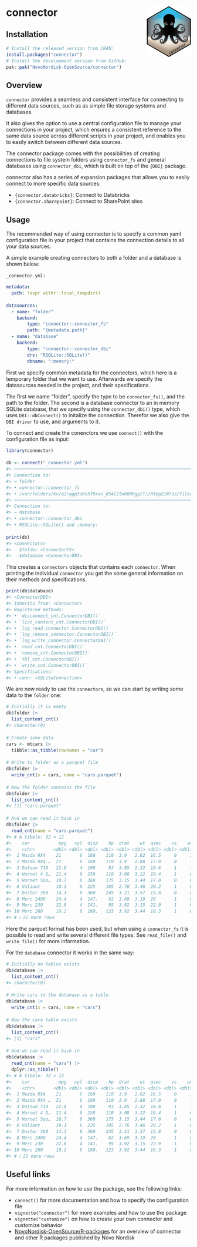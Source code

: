
# connector <a href="https://novonordisk-opensource.github.io/connector/"><img src="man/figures/logo.png" align="right" height="138" alt="connector website" /></a>

## Installation

``` r
# Install the released version from CRAN:
install.packages("connector")
# Install the development version from GitHub:
pak::pak("NovoNordisk-OpenSource/connector")
```

## Overview

`connector` provides a seamless and consistent interface for connecting
to different data sources, such as as simple file storage systems and
databases.

It also gives the option to use a central configuration file to manage
your connections in your project, which ensures a consistent reference
to the same data source across different scripts in your project, and
enables you to easily switch between different data sources.

The connector package comes with the possibilities of creating
connections to file system folders using `connector_fs` and general
databases using `connector_dbi`, which is built on top of the `{DBI}`
package.

connector also has a series of expansion packages that allows you to
easily connect to more specific data sources:

- `{connector.databricks}`: Connect to Databricks
- `{connector.sharepoint}`: Connect to SharePoint sites

## Usage

The recommended way of using connector is to specify a common yaml
configuration file in your project that contains the connection details
to all your data sources.

A simple example creating connectors to both a folder and a database is
shown below:

`_connector.yml:`

``` yaml
metadata:
  path: !expr withr::local_tempdir()

datasources:
  - name: "folder"
    backend:
        type: "connector::connector_fs"
        path: "{metadata.path}"
  - name: "database"
    backend:
        type: "connector::connector_dbi"
        drv: "RSQLite::SQLite()"
        dbname: ":memory:"
```

First we specify common metadata for the connectors, which here is a
temporary folder that we want to use. Afterwards we specify the
datasources needed in the project, and their specifications.

The first we name “folder”, specify the type to be `connector_fs()`, and
the path to the folder. The second is a database connector to an in
memory SQLite database, that we specify using the `connector_dbi()`
type, which uses `DBI::dbConnect()` to initalize the connection.
Therefor we also give the `DBI driver` to use, and arguments to it.

To connect and create the conenctors we use `connect()` with the
configuration file as input:

``` r
library(connector)

db <- connect("_connector.yml")
#> ────────────────────────────────────────────────────────────────────────────────
#> Connection to:
#> → folder
#> • connector::connector_fs
#> • /var/folders/kv/q2rqqp3s0s5f9rxn_854l2lm0000gp/T//RtmpZiN7sz/fileca9a2181569c
#> ────────────────────────────────────────────────────────────────────────────────
#> Connection to:
#> → database
#> • connector::connector_dbi
#> • RSQLite::SQLite() and :memory:

print(db)
#> <connectors>
#>   $folder <ConnectorFS>
#>   $database <ConnectorDBI>
```

This creates a `connectors` objects that contains each `connector`. When
printing the individual `connector` you get the some general information
on their methods and specifications.

``` r
print(db$database)
#> <ConnectorDBI>
#> Inherits from: <Connector>
#> Registered methods:
#> • `disconnect_cnt.ConnectorDBI()`
#> • `list_content_cnt.ConnectorDBI()`
#> • `log_read_connector.ConnectorDBI()`
#> • `log_remove_connector.ConnectorDBI()`
#> • `log_write_connector.ConnectorDBI()`
#> • `read_cnt.ConnectorDBI()`
#> • `remove_cnt.ConnectorDBI()`
#> • `tbl_cnt.ConnectorDBI()`
#> • `write_cnt.ConnectorDBI()`
#> Specifications:
#> • conn: <SQLiteConnection>
```

We are now ready to use the `connectors`, so we can start by writing
some data to the `folder` one:

``` r
# Initially it is empty
db$folder |>
  list_content_cnt()
#> character(0)

# Create some data
cars <- mtcars |>
  tibble::as_tibble(rownames = "car")

# Write to folder as a parquet file
db$folder |>
  write_cnt(x = cars, name = "cars.parquet")

# Now the folder contains the file
db$folder |>
  list_content_cnt()
#> [1] "cars.parquet"

# And we can read it back in
db$folder |>
  read_cnt(name = "cars.parquet")
#> # A tibble: 32 × 12
#>    car           mpg   cyl  disp    hp  drat    wt  qsec    vs    am  gear  carb
#>    <chr>       <dbl> <dbl> <dbl> <dbl> <dbl> <dbl> <dbl> <dbl> <dbl> <dbl> <dbl>
#>  1 Mazda RX4    21       6  160    110  3.9   2.62  16.5     0     1     4     4
#>  2 Mazda RX4 …  21       6  160    110  3.9   2.88  17.0     0     1     4     4
#>  3 Datsun 710   22.8     4  108     93  3.85  2.32  18.6     1     1     4     1
#>  4 Hornet 4 D…  21.4     6  258    110  3.08  3.22  19.4     1     0     3     1
#>  5 Hornet Spo…  18.7     8  360    175  3.15  3.44  17.0     0     0     3     2
#>  6 Valiant      18.1     6  225    105  2.76  3.46  20.2     1     0     3     1
#>  7 Duster 360   14.3     8  360    245  3.21  3.57  15.8     0     0     3     4
#>  8 Merc 240D    24.4     4  147.    62  3.69  3.19  20       1     0     4     2
#>  9 Merc 230     22.8     4  141.    95  3.92  3.15  22.9     1     0     4     2
#> 10 Merc 280     19.2     6  168.   123  3.92  3.44  18.3     1     0     4     4
#> # ℹ 22 more rows
```

Here the parquet format has been used, but when using a `connector_fs`
it is possible to read and write several different file types. See
`read_file()` and `write_file()` for more information.

For the `database` connector it works in the same way:

``` r
# Initially no tables exists
db$database |>
  list_content_cnt()
#> character(0)

# Write cars to the database as a table
db$database |>
  write_cnt(x = cars, name = "cars")

# Now the cara table exists
db$database |>
  list_content_cnt()
#> [1] "cars"

# And we can read it back in
db$database |>
  read_cnt(name = "cars") |>
  dplyr::as_tibble()
#> # A tibble: 32 × 12
#>    car           mpg   cyl  disp    hp  drat    wt  qsec    vs    am  gear  carb
#>    <chr>       <dbl> <dbl> <dbl> <dbl> <dbl> <dbl> <dbl> <dbl> <dbl> <dbl> <dbl>
#>  1 Mazda RX4    21       6  160    110  3.9   2.62  16.5     0     1     4     4
#>  2 Mazda RX4 …  21       6  160    110  3.9   2.88  17.0     0     1     4     4
#>  3 Datsun 710   22.8     4  108     93  3.85  2.32  18.6     1     1     4     1
#>  4 Hornet 4 D…  21.4     6  258    110  3.08  3.22  19.4     1     0     3     1
#>  5 Hornet Spo…  18.7     8  360    175  3.15  3.44  17.0     0     0     3     2
#>  6 Valiant      18.1     6  225    105  2.76  3.46  20.2     1     0     3     1
#>  7 Duster 360   14.3     8  360    245  3.21  3.57  15.8     0     0     3     4
#>  8 Merc 240D    24.4     4  147.    62  3.69  3.19  20       1     0     4     2
#>  9 Merc 230     22.8     4  141.    95  3.92  3.15  22.9     1     0     4     2
#> 10 Merc 280     19.2     6  168.   123  3.92  3.44  18.3     1     0     4     4
#> # ℹ 22 more rows
```

## Useful links

For more information on how to use the package, see the following links:

- `connect()` for more documentation and how to specify the
  configuration file
- `vignette("connector")` for more examples and how to use the package
- `vignette("customize")` on how to create your own connector and
  customize behavior
- [NovoNordisk-OpenSource/R-packages](https://novonordisk-opensource.github.io/R-packages/)
  for an overview of connector and other R packages published by Novo
  Nordisk
